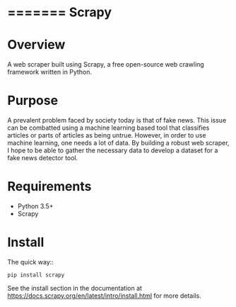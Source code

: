 =======
Scrapy
======

Overview
=======

A web scraper built using Scrapy, a free open-source web crawling framework written in Python.

Purpose
=======

A prevalent problem faced by society today is that of fake news. This issue can be combatted using a machine learning based tool that classifies articles or parts of articles as being untrue. However, in order to use machine learning, one needs a lot of data. By building a robust web scraper, I hope to be able to gather the necessary data to develop a dataset for a fake news detector tool. 

Requirements
=======

* Python 3.5+
* Scrapy 
  
Install
=======

The quick way::

    pip install scrapy

See the install section in the documentation at
https://docs.scrapy.org/en/latest/intro/install.html for more details.
